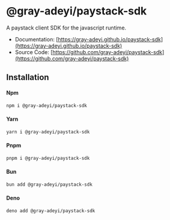 # @gray-adeyi/paystack-sdk

A paystack client SDK for the javascript runtime.

- Documentation:
  [https://gray-adeyi.github.io/paystack-sdk](https://gray-adeyi.github.io/paystack-sdk)
- Source Code:
  [https://github.com/gray-adeyi/paystack-sdk](https://github.com/gray-adeyi/paystack-sdk)

## Installation

<!-- tabs:start -->

#### **Npm**

```bash
npm i @gray-adeyi/paystack-sdk
```

#### **Yarn**

```bash
yarn i @gray-adeyi/paystack-sdk
```

#### **Pnpm**

```bash
pnpm i @gray-adeyi/paystack-sdk
```

#### **Bun**

```bash
bun add @gray-adeyi/paystack-sdk
```

#### **Deno**

```bash
deno add @gray-adeyi/paystack-sdk
```

<!-- tabs:end -->
